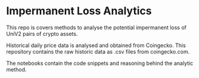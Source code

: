 # Impermanent Loss Analytics

This repo is covers methods to analyse the potential impermanent loss of UniV2 pairs of crypto assets.

Historical daily price data is analysed and obtained from Coingecko.
This repository contains the raw historic data as .csv files from coingecko.com.

The notebooks contain the code snippets and reasoning behind the analytic method.

